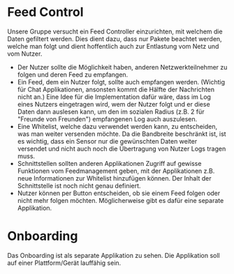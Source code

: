 # Feed Control

Unsere Gruppe versucht ein Feed Controller einzurichten, mit welchem die Daten gefiltert werden. Dies dient dazu, dass nur Pakete beachtet werden, welche man folgt und dient hoffentlich auch zur Entlastung vom Netz und vom Nutzer.


- Der Nutzer sollte die Möglichkeit haben, anderen Netzwerkteilnehmer zu folgen und deren Feed zu empfangen.
- Ein Feed, dem ein Nutzer folgt, sollte auch empfangen werden. (Wichtig für Chat Applikationen, ansonsten kommt die Hälfte der Nachrichten nicht an.) 
Eine Idee für die Implementation dafür wäre, dass im Log eines Nutzers eingetragen wird, wem der Nutzer folgt und er diese Daten dann auslesen kann, um den im sozialen Radius (z.B. 2 für "Freunde von Freunden") empfangenen Log auch auszulesen.
 - Eine Whitelist, welche dazu verwendet werden kann, zu entscheiden, was man weiter versenden möchte. Da die Bandbreite beschränkt ist, ist es wichtig, dass ein Sensor nur die gewünschten Daten weiter versendet und nicht auch noch die Übertragung von Nutzer Logs tragen muss.
 - Schnittstellen sollten anderen Applikationen Zugriff auf gewisse Funktionen vom Feedmanagement geben, mit der Applikationen z.B. neue Informationen zur Whitelist hinzufügen können. 
 Der Inhalt der Schnittstelle ist noch nicht genau definiert.
- Nutzer können per Button entscheiden, ob sie einem Feed folgen oder nicht mehr folgen möchten. Möglicherweise gibt es dafür eine separate Applikation.

# Onboarding

Das Onboarding ist als separate Applikation zu sehen. Die Applikation soll auf einer Plattform/Gerät lauffähig sein.
